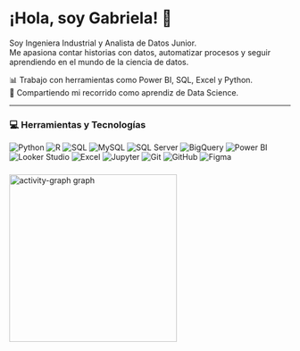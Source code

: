 # ¡Hola, soy Gabriela! 👋

Soy Ingeniera Industrial y Analista de Datos Junior.  
Me apasiona contar historias con datos, automatizar procesos y seguir aprendiendo en el mundo de la ciencia de datos.  

📊 Trabajo con herramientas como Power BI, SQL, Excel y Python.  
🚀 Compartiendo mi recorrido como aprendiz de Data Science.

---
### 💻 Herramientas y Tecnologías

![Python](https://img.shields.io/badge/Python-3776AB?style=flat)
![R](https://img.shields.io/badge/R-276DC3?style=flat)
![SQL](https://img.shields.io/badge/SQL-4479A1?style=flat)
![MySQL](https://img.shields.io/badge/MySQL-005C84?style=flat)
![SQL Server](https://img.shields.io/badge/SQL_Server-CC2927?style=flat)
![BigQuery](https://img.shields.io/badge/BigQuery-4285F4?style=flat)
![Power BI](https://img.shields.io/badge/Power_BI-F2C811?style=flat)
![Looker Studio](https://img.shields.io/badge/Looker_Studio-4285F4?style=flat)
![Excel](https://img.shields.io/badge/Excel-217346?style=flat)
![Jupyter](https://img.shields.io/badge/Jupyter-F37626?style=flat)
![Git](https://img.shields.io/badge/Git-F05032?style=flat)
![GitHub](https://img.shields.io/badge/GitHub-181717?style=flat)
![Figma](https://img.shields.io/badge/Figma-F24E1E?style=flat)

###

<div align="left">
  <img src="https://github-readme-activity-graph.vercel.app/graph?username=GabiMiranda05&radius=16&theme=react&area=true&order=5&hide_title=true" height="300" alt="activity-graph graph"  />
</div>

###
